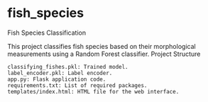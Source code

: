 # fish_species

Fish Species Classification

This project classifies fish species based on their morphological measurements using a Random Forest classifier.
Project Structure

    classifying_fishes.pkl: Trained model.
    label_encoder.pkl: Label encoder.
    app.py: Flask application code.
    requirements.txt: List of required packages.
    templates/index.html: HTML file for the web interface.
    
